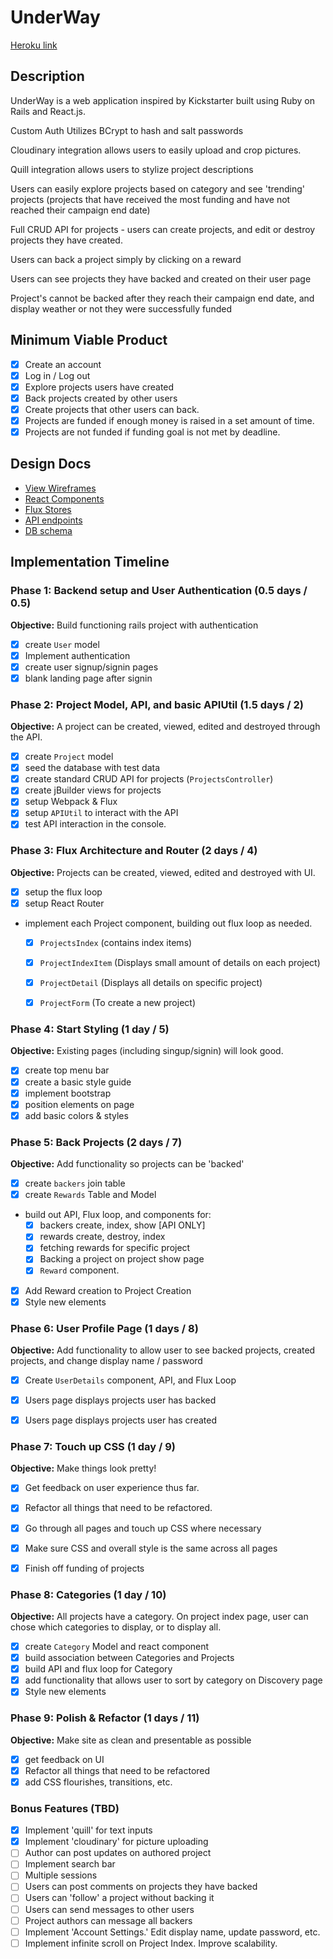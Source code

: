 # UnderWay

[Heroku link][heroku]

[heroku]: https://underway.herokuapp.com/

## Description

UnderWay is a web application inspired by Kickstarter built using Ruby on Rails
and React.js.

Custom Auth Utilizes BCrypt to hash and salt passwords

Cloudinary integration allows users to easily upload and crop pictures.

Quill integration allows users to stylize project descriptions

Users can easily explore projects based on category and see 'trending' projects (projects that have received the most funding and have not reached their campaign end date)

Full CRUD API for projects - users can create projects, and edit or destroy projects they have created.

Users can back a project simply by clicking on a reward

Users can see projects they have backed and created on their user page

Project's cannot be backed after they reach their campaign end date, and display weather or not they were successfully funded


## Minimum Viable Product

- [X] Create an account
- [X] Log in / Log out
- [X] Explore projects users have created
- [X] Back projects created by other users
- [X] Create projects that other users can back.
- [X] Projects are funded if enough money is raised in a set amount of time.
- [X] Projects are not funded if funding goal is not met by deadline.

## Design Docs
* [View Wireframes][views]
* [React Components][components]
* [Flux Stores][stores]
* [API endpoints][api-endpoints]
* [DB schema][schema]

[views]: ./docs/views.md
[components]: ./docs/components.md
[stores]: ./docs/stores.md
[api-endpoints]: ./docs/api-endpoints.md
[schema]: ./docs/schema.md

## Implementation Timeline

### Phase 1: Backend setup and User Authentication (0.5 days / 0.5)

**Objective:** Build functioning rails project with authentication

- [X] create `User` model
- [X] Implement authentication
- [X] create user signup/signin pages
- [X] blank landing page after signin

### Phase 2: Project Model, API, and basic APIUtil (1.5 days / 2)

**Objective:** A project can be created, viewed, edited and destroyed through
the API.

- [X] create `Project` model
- [X] seed the database with test data
- [X] create standard CRUD API for projects (`ProjectsController`)
- [X] create jBuilder views for projects
- [X] setup Webpack & Flux
- [X] setup `APIUtil` to interact with the API
- [X] test API interaction in the console.

### Phase 3: Flux Architecture and Router (2 days / 4)

**Objective:** Projects can be created, viewed, edited and destroyed with UI.

- [X] setup the flux loop
- [X] setup React Router
- implement each Project component, building out flux loop as needed.
  - [X] `ProjectsIndex` (contains index items)
  - [X] `ProjectIndexItem` (Displays small amount of details on each project)
  - [X] `ProjectDetail` (Displays all details on specific project)
  - [X] `ProjectForm` (To create a new project)


### Phase 4: Start Styling (1 day / 5)

**Objective:** Existing pages (including singup/signin) will look good.

- [X] create top menu bar
- [X] create a basic style guide
- [X] implement bootstrap
- [X] position elements on page
- [X] add basic colors & styles

### Phase 5: Back Projects (2 days / 7)

**Objective:** Add functionality so projects can be 'backed'

- [X] create `backers` join table
- [X] create `Rewards` Table and Model
- build out API, Flux loop, and components for:
  - [X] backers create, index, show [API ONLY]
  - [X] rewards create, destroy, index
  - [X] fetching rewards for specific project
  - [X] Backing a project on project show page
  - [X] `Reward` component.
- [X] Add Reward creation to Project Creation
- [X] Style new elements

### Phase 6: User Profile Page (1 days / 8)

**Objective:** Add functionality to allow user to see backed projects, created
projects, and change display name / password

- [X] Create `UserDetails` component, API, and Flux Loop
- [X] Users page displays projects user has backed
- [X] Users page displays projects user has created


### Phase 7: Touch up CSS (1 day / 9)

**Objective:** Make things look pretty!

- [X] Get feedback on user experience thus far.
- [X] Refactor all things that need to be refactored.
- [X] Go through all pages and touch up CSS where necessary
- [X] Make sure CSS and overall style is the same across all pages
- [X] Finish off funding of projects


### Phase 8: Categories (1 day / 10)

**Objective:** All projects have a category. On project index page, user can
chose which categories to display, or to display all.

- [X] create `Category` Model and react component
- [X] build association between Categories and Projects
- [X] build API and flux loop for Category
- [X] add functionality that allows user to sort by category on Discovery page
- [X] Style new elements

### Phase 9: Polish  & Refactor (1 days / 11)

**Objective:** Make site as clean and presentable as possible

 - [X] get feedback on UI
 - [X] Refactor all things that need to be refactored
 - [X] add CSS flourishes, transitions, etc.

### Bonus Features (TBD)
- [X] Implement 'quill' for text inputs
- [X] Implement 'cloudinary' for picture uploading
- [ ] Author can post updates on authored project
- [ ] Implement search bar
- [ ] Multiple sessions
- [ ] Users can post comments on projects they have backed
- [ ] Users can 'follow' a project without backing it
- [ ] Users can send messages to other users
- [ ] Project authors can message all backers
- [ ] Implement 'Account Settings.' Edit display name, update password, etc.
- [ ] Implement infinite scroll on Project Index. Improve scalability.

[phase-one]: ./docs/phases/phase01.md
[phase-two]: ./docs/phases/phase02.md
[phase-three]: ./docs/phases/phase03.md
[phase-four]: ./docs/phases/phase04.md
[phase-five]: ./docs/phases/phase05.md
[phase-six]: ./docs/phases/phase06.md
[phase-seven]: ./docs/phases/phase07.md
[phase-eight]: ./docs/phases/phase08.md
[phase-nine]: ./docs/phases/phase09.md
